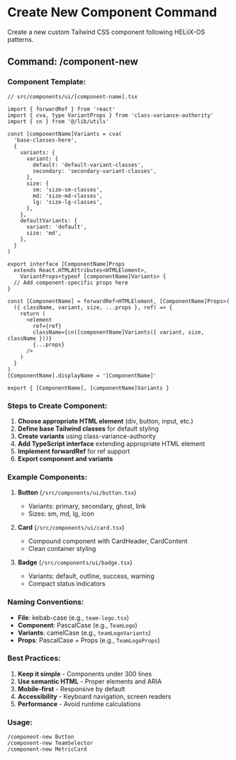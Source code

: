 # Create New Component Command

Create a new custom Tailwind CSS component following HELiiX-OS patterns.

## Command: /component-new <ComponentName>

### Component Template:

```tsx
// src/components/ui/[component-name].tsx

import { forwardRef } from 'react'
import { cva, type VariantProps } from 'class-variance-authority'
import { cn } from '@/lib/utils'

const [componentName]Variants = cva(
  'base-classes-here',
  {
    variants: {
      variant: {
        default: 'default-variant-classes',
        secondary: 'secondary-variant-classes',
      },
      size: {
        sm: 'size-sm-classes',
        md: 'size-md-classes',
        lg: 'size-lg-classes',
      },
    },
    defaultVariants: {
      variant: 'default',
      size: 'md',
    },
  }
)

export interface [ComponentName]Props
  extends React.HTMLAttributes<HTMLElement>,
    VariantProps<typeof [componentName]Variants> {
  // Add component-specific props here
}

const [ComponentName] = forwardRef<HTMLElement, [ComponentName]Props>(
  ({ className, variant, size, ...props }, ref) => {
    return (
      <element
        ref={ref}
        className={cn([componentName]Variants({ variant, size, className }))}
        {...props}
      />
    )
  }
)
[ComponentName].displayName = '[ComponentName]'

export { [ComponentName], [componentName]Variants }
```

### Steps to Create Component:

1. **Choose appropriate HTML element** (div, button, input, etc.)
2. **Define base Tailwind classes** for default styling
3. **Create variants** using class-variance-authority
4. **Add TypeScript interface** extending appropriate HTML element
5. **Implement forwardRef** for ref support
6. **Export component and variants**

### Example Components:

1. **Button** (`/src/components/ui/button.tsx`)
   - Variants: primary, secondary, ghost, link
   - Sizes: sm, md, lg, icon

2. **Card** (`/src/components/ui/card.tsx`)
   - Compound component with CardHeader, CardContent
   - Clean container styling

3. **Badge** (`/src/components/ui/badge.tsx`)
   - Variants: default, outline, success, warning
   - Compact status indicators

### Naming Conventions:

- **File**: kebab-case (e.g., `team-logo.tsx`)
- **Component**: PascalCase (e.g., `TeamLogo`)
- **Variants**: camelCase (e.g., `teamLogoVariants`)
- **Props**: PascalCase + Props (e.g., `TeamLogoProps`)

### Best Practices:

1. **Keep it simple** - Components under 300 lines
2. **Use semantic HTML** - Proper elements and ARIA
3. **Mobile-first** - Responsive by default
4. **Accessibility** - Keyboard navigation, screen readers
5. **Performance** - Avoid runtime calculations

### Usage:

```
/component-new Button
/component-new TeamSelector
/component-new MetricCard
```
